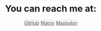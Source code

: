 <style>
  .customBtn {
    display:inline-block;
    margin-bottom:1rem;
    color:rgba(0,0,0,0.7);
    background-color:rgba(255,255,255,0.08);
    border-color:rgba(0,0,0,0.2);
    border-style:solid;
    border-width:1px;
    border-radius:0.3rem;
    transition:color 0.2s, background-color 0.2s, border-color 0.2s
  }
</style>

<center>

<h1>You can reach me at:</h1>

<a href="https://github.com/elitejake" class="customBtn">GitHub</a>
<a href="https://matrix.to/#/@elitejake:matrix.org" class="customBtn">Matrix</a>
<a href="https://fosstodon.org/@elitejake" class="customBtn">Mastodon</a>

</center>
